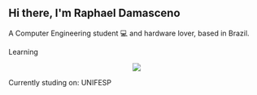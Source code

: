 ## Hi there, I'm Raphael Damasceno 
A Computer Engineering student :computer: and hardware lover, based in Brazil.

Learning

<p align="center">
  <img wigth="50" src="/src/blob/main/5a36954d40bea2.0735336615135266052652.png">
 </p>
Currently studing on:
UNIFESP
